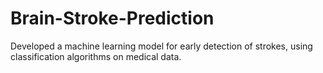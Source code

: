 # Brain-Stroke-Prediction
Developed a machine learning model for early detection of strokes, using classification algorithms on medical data.
